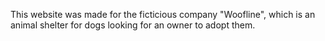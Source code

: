 This website was made for the ficticious company "Woofline", which is an animal shelter for dogs looking for an owner to adopt them. 
